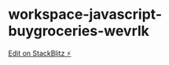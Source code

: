 # workspace-javascript-buygroceries-wevrlk

[Edit on StackBlitz ⚡️](https://stackblitz.com/edit/workspace-javascript-buygroceries-wevrlk)